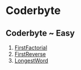 # Coderbyte

## Coderbyte ~ Easy
1. [FirstFactorial](https://github.com/andriraymond/Coderbyte/tree/master/Coderbyte%20~%20Easy)
2. [FirstReverse](https://github.com/andriraymond/Coderbyte/tree/master/Coderbyte%20~%20Easy)
3. [LongestWord](https://github.com/andriraymond/Coderbyte/tree/master/Coderbyte%20~%20Easy)
